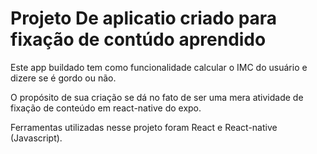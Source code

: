 # Projeto De aplicatio criado para fixação de contúdo aprendido

Este app buildado tem como funcionalidade calcular o IMC do usuário e dizere se é gordo ou não. 

O propósito de sua criação se dá no fato de ser uma mera atividade de fixação de conteúdo em react-native do expo. 

Ferramentas utilizadas nesse projeto foram React e React-native (Javascript).
